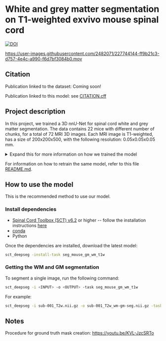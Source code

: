 # White and grey matter segmentation on T1-weighted exvivo mouse spinal cord

[![DOI](https://zenodo.org/badge/587907110.svg)](https://doi.org/10.5281/zenodo.7772350)

https://user-images.githubusercontent.com/2482071/227744144-ff9b21c3-d757-4e4c-a990-f6d7bf3084b0.mov

## Citation

Publication linked to the dataset: Coming soon!

Publication linked to this model: see [CITATION.cff](./CITATION.cff)


## Project description

In this project, we trained a 3D nnU-Net for spinal cord white and grey matter segmentation. The data contains 22 mice with different number of chunks, for a total of 72 MRI 3D images. Each MRI image is T1-weighted, has a size of 200x200x500, with the following resolution: 0.05x0.05x0.05 mm. 

<details>
  <summary>Expand this for more information on how we trained the model</summary>
  
In order to train a 3D nnU-Net, the following steps were completed: 
- First, a total of 161 slices were labelled on various subjects. See [Notes](#notes) for details on the manual labeling.
- The slices were then extracted using the [extract_slices.py](./utils/extract_slices.py) function: it extracted both the slice from the MRI image as well as the mask's slice. These were gathered into a temporary dataset, on which a 2D nnU-Net model was trained to segment spinal cord white and grey matter. The inference was then performed using this model on the full 3D volume from the original dataset. 
- Then, a 3D nnU-Net was trained on the images, using the results from the previous inference as ground truth as well as using extracted slices (of shape (200x200x1)) and their manual segmentation. The inference, was again performed on the full zurich-mouse dataset. Going from a 2D nnU-Net to a 3D nnU-Net helped improved the continuity of the segmentation on the z-axis. 
- After that, we selected the best segmentation masks on the dataset totalling 31 images. For each of these images we noted that the top and bottom slices were often poorly annotated. Using the [crop_image_and_mask.py](./utils/crop_image_and_mask.py) script we removed these slices. The objective was to keep only qualitative annotations. 
- Finally, a 3D nnU-Net was trained on these qualitative image segmentations (31 images) with various dimension as well as annotated slices (161 images). The nnU-Net was trained on 1000 epochs, with "3d_fullres" configuration and on 5 folds. The best Dice score were the following (fold 0 : 0.9135, fold 1: 0.9083, fold 2: 0.9109 , fold 3: 0.9132, fold 4: 0.9173). 

For the packaging we decided to keep only fold 4 as it has the best dice score and all performed similarly in terms of final results as well as training evolution (meaning that the dataset is rather homogeneous). The reason for this is to avoid having to upload the full results model which weight around 5 GB and limit ourself to 250 MB. Also, inference is much longer when performed on 5 folds instead of 1 and results are comparable. 

</details>

For information on how to retrain the same model, refer to this file [README.md](./utils/README.md). 

## How to use the model

This is the recommended method to use our model.

### Install dependencies

- [Spinal Cord Toolbox (SCT) v6.2](https://github.com/spinalcordtoolbox/spinalcordtoolbox/releases/tag/6.2) or higher -- follow the installation instructions [here](https://github.com/spinalcordtoolbox/spinalcordtoolbox?tab=readme-ov-file#installation)
- [conda](https://conda.io/projects/conda/en/latest/user-guide/install/index.html) 
- Python

Once the dependencies are installed, download the latest model:

```bash
sct_deepseg -install-task seg_mouse_gm_wm_t1w
```

### Getting the WM and GM segmentation

To segment a single image, run the following command: 

```bash
sct_deepseg -i <INPUT> -o <OUTPUT> -task seg_mouse_gm_wm_t1w
```

For example:

```bash
sct_deepseg -i sub-001_T2w.nii.gz -o sub-001_T2w_wm-gm-seg.nii.gz -task seg_mouse_gm_wm_t1w
```

## Notes

Procedure for ground truth mask creation: https://youtu.be/KVL-JzcSRTo
